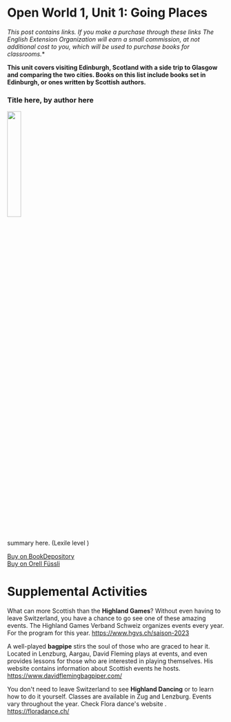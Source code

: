 # Open World 1, Unit 1: Going Places
 *This post contains links. If you make a purchase through these links The English Extension Organization will earn a small commission, at not additional cost to you, which will be used to purchase books for classrooms.**

**This unit covers visiting Edinburgh, Scotland with a side trip to Glasgow and comparing the two cities.  Books on this list include books set in Edinburgh, or ones written by Scottish authors.**  

### Title here, by author here

<img src="imgurlinkhere.png" width="25%" />

summary here.  (Lexile level       )

<a href="bookdepository link here" rel="nofollow"> Buy on BookDepository</a>  
<a href="orell fussli link here" rel="nofollow">Buy on Orell Füssli</a> 
 
# Supplemental Activities
What can more Scottish than the **Highland Games**?  Without even having to leave Switzerland, you have a chance to go see one of these amazing events.  The Highland Games Verband Schweiz organizes events every year.  For the program for this year.  https://www.hgvs.ch/saison-2023

A well-played **bagpipe** stirs the soul of those who are graced to hear it.  Located in Lenzburg, Aargau, David Fleming plays at events, and even provides lessons for those who are interested in playing themselves.  His website contains information about Scottish events he hosts.  https://www.davidflemingbagpiper.com/

You don't need to leave Switzerland to see **Highland Dancing** or to learn how to do it yourself.  Classes are available in Zug and Lenzburg.  Events vary throughout the year.  Check Flora dance's website
.  https://floradance.ch/

 
<!--stackedit_data:
eyJoaXN0b3J5IjpbNzg4MDE3Nzg5LC0xNzI5MzA2MDQ5XX0=
-->